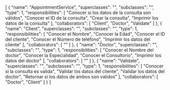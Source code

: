 [
  {
    "name": "AppointmentService",
    "superclasses": "",
    "subclasses": "",
    "type": 1,
    "responsibilities": [
      "Conocer si los datos de la consulta son válidos",
      "Conocer el ID de la consulta",
      "Crear la consulta",
      "Imprimir los datos de la consulta"
    ],
    "collaborators": [
      "Client",
      "Doctor",
      "Validate"
    ]
  },
  {
    "name": "Client",
    "superclasses": "",
    "subclasses": "",
    "type": 1,
    "responsibilities": [
      "Conocer el Nombre",
      "Conocer la Edad",
      "Conocer el ID del cliente",
      "Conocer el Número de teléfono",
      "Imprimir los datos del cliente"
    ],
    "collaborators": [
      ""
    ]
  },
  {
    "name": "Doctor",
    "superclasses": "",
    "subclasses": "",
    "type": 1,
    "responsibilities": [
      "Conocer el Nombre del doctor",
      "Conocer la Especialidad",
      "Conocer el Consultorio",
      "Imprimir los datos del doctor"
    ],
    "collaborators": [
      ""
    ]
  },
  {
    "name": "Validate",
    "superclasses": "",
    "subclasses": "",
    "type": 1,
    "responsibilities": [
      "Conocer si la consulta es valida",
      "Validar los datos del cliente",
      "Validar los datos del doctor",
      "Retornar si los datos de ambos son validos"
    ],
    "collaborators": [
      "Doctor",
      "Client"
    ]
  }
]